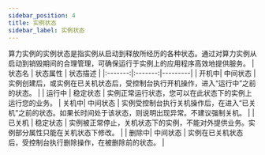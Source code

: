 ```yaml
---
sidebar_position: 4
title: 实例状态
sidebar_label: 实例状态
---
```

算力实例的实例状态是指实例从启动到释放所经历的各种状态。通过对算力实例从启动到销毁期间的合理管理，可确保运行于实例上的应用程序高效地提供服务。
| 状态名 | 状态属性 | 状态描述 |
|:-------:|:-------:|---------|
| 开机中| 中间状态 | 实例创建后，或实例在已关机状态后，受控制台执行开机操作，进入“运行中”之前的状态。 |
| 运行中 | 稳定状态 | 实例正常运行状态，您可以在此状态下的实例上运行您的业务。 
| 关机中| 中间状态 | 实例受控制台执行关机操作后，在进入“已关机”之前的状态。如果长时间处于该状态，则说明出现异常。不建议强制关机。 |
| 已关机 | 稳定状态 | 实例被正常停止，关机状态下的实例，不能对外提供业务。实例部分属性只能在关机状态下修改。 |
| 删除中| 中间状态 | 实例在已关机状态后，受控制台执行删除操作，在被删除前的状态。 |

